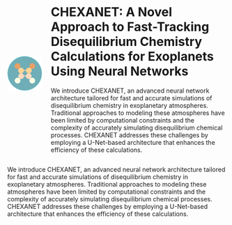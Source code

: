 <div style="display: flex; align-items: center;">
  <img src="Figures/logo_chexanet.png" alt="CHEXANET Logo" style="width: 80px; margin-right: 20px;">
  <div>
    <h1 style="margin: 200;">CHEXANET: A Novel Approach to Fast-Tracking Disequilibrium Chemistry Calculations for Exoplanets Using Neural Networks</h1>
    <p>We introduce CHEXANET, an advanced neural network architecture tailored for fast and accurate simulations of disequilibrium chemistry in exoplanetary atmospheres. Traditional approaches to modeling these atmospheres have been limited by computational constraints and the complexity of accurately simulating disequilibrium chemical processes. CHEXANET addresses these challenges by employing a U-Net-based architecture that enhances the efficiency of these calculations.</p>
  </div>
</div>

<p>
  We introduce CHEXANET, an advanced neural network architecture tailored for fast and accurate simulations of disequilibrium chemistry in exoplanetary atmospheres. Traditional approaches to modeling these atmospheres have been limited by computational constraints and the complexity of accurately simulating disequilibrium chemical processes. CHEXANET addresses these challenges by employing a U-Net-based architecture that enhances the efficiency of these calculations.
</p>
